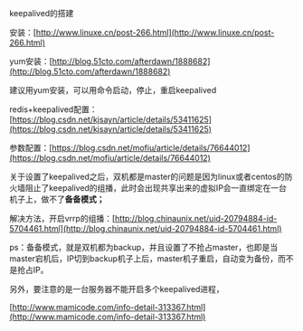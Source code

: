 keepalived的搭建

安装：[http://www.linuxe.cn/post-266.html](http://www.linuxe.cn/post-266.html)

yum安装：[http://blog.51cto.com/afterdawn/1888682](http://blog.51cto.com/afterdawn/1888682)

建议用yum安装，可以用命令启动，停止，重启keepalived

redis+keepalived配置：[https://blog.csdn.net/kjsayn/article/details/53411625](https://blog.csdn.net/kjsayn/article/details/53411625)

参数配置：[https://blog.csdn.net/mofiu/article/details/76644012](https://blog.csdn.net/mofiu/article/details/76644012)

关于设置了keepalived之后，双机都是master的问题是因为linux或者centos的防火墙阻止了keepalived的组播，此时会出现共享出来的虚拟IP会一直绑定在一台机子上，做不了**备备模式；**

解决方法，开启vrrp的组播：[http://blog.chinaunix.net/uid-20794884-id-5704461.html](http://blog.chinaunix.net/uid-20794884-id-5704461.html)

ps：备备模式，就是双机都为backup，并且设置了不抢占master，也即是当master宕机后，IP切到backup机子上后，master机子重启，自动变为备份，而不是抢占IP。

另外，要注意的是一台服务器不能开启多个keepalived进程，

[http://www.mamicode.com/info-detail-313367.html](http://www.mamicode.com/info-detail-313367.html)

